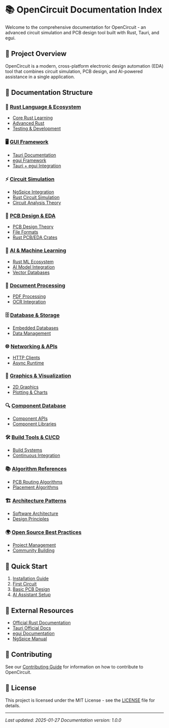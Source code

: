 # 📚 OpenCircuit Documentation Index

Welcome to the comprehensive documentation for OpenCircuit - an advanced circuit simulation and PCB design tool built with Rust, Tauri, and egui.

## 🎯 Project Overview

OpenCircuit is a modern, cross-platform electronic design automation (EDA) tool that combines circuit simulation, PCB design, and AI-powered assistance in a single application.

## 📂 Documentation Structure

### 🦀 [Rust Language & Ecosystem](rust/overview.md)
- [Core Rust Learning](rust/core_learning.md)
- [Advanced Rust](rust/advanced.md)
- [Testing & Development](rust/testing.md)

### 🖥️ [GUI Framework](gui/overview.md)
- [Tauri Documentation](gui/tauri.md)
- [egui Framework](gui/egui.md)
- [Tauri + egui Integration](gui/integration.md)

### ⚡ [Circuit Simulation](circuit/overview.md)
- [NgSpice Integration](circuit/ngspice.md)
- [Rust Circuit Simulation](circuit/rust_crates.md)
- [Circuit Analysis Theory](circuit/theory.md)

### 🔧 [PCB Design & EDA](pcb/overview.md)
- [PCB Design Theory](pcb/theory.md)
- [File Formats](pcb/formats.md)
- [Rust PCB/EDA Crates](pcb/rust_crates.md)

### 🤖 [AI & Machine Learning](ai/overview.md)
- [Rust ML Ecosystem](ai/rust_ml.md)
- [AI Model Integration](ai/integration.md)
- [Vector Databases](ai/databases.md)

### 📄 [Document Processing](documents/overview.md)
- [PDF Processing](documents/pdf.md)
- [OCR Integration](documents/ocr.md)

### 🗄️ [Database & Storage](database/overview.md)
- [Embedded Databases](database/embedded.md)
- [Data Management](database/management.md)

### 🌐 [Networking & APIs](networking/overview.md)
- [HTTP Clients](networking/http.md)
- [Async Runtime](networking/async.md)

### 🎨 [Graphics & Visualization](graphics/overview.md)
- [2D Graphics](graphics/2d.md)
- [Plotting & Charts](graphics/plotting.md)

### 🔍 [Component Database](components/overview.md)
- [Component APIs](components/apis.md)
- [Component Libraries](components/libraries.md)

### 🛠️ [Build Tools & CI/CD](build/overview.md)
- [Build Systems](build/systems.md)
- [Continuous Integration](build/ci_cd.md)

### 📚 [Algorithm References](algorithms/overview.md)
- [PCB Routing Algorithms](algorithms/routing.md)
- [Placement Algorithms](algorithms/placement.md)

### 🏗️ [Architecture Patterns](architecture/overview.md)
- [Software Architecture](architecture/patterns.md)
- [Design Principles](architecture/principles.md)

### 🌍 [Open Source Best Practices](opensource/overview.md)
- [Project Management](opensource/management.md)
- [Community Building](opensource/community.md)

## 🚀 Quick Start

1. [Installation Guide](getting_started/installation.md)
2. [First Circuit](getting_started/first_circuit.md)
3. [Basic PCB Design](getting_started/basic_pcb.md)
4. [AI Assistant Setup](getting_started/ai_setup.md)

## 🔗 External Resources

- [Official Rust Documentation](https://doc.rust-lang.org/)
- [Tauri Official Docs](https://tauri.app/)
- [egui Documentation](https://docs.rs/egui/)
- [NgSpice Manual](http://ngspice.sourceforge.net/)

## 📝 Contributing

See our [Contributing Guide](contributing.md) for information on how to contribute to OpenCircuit.

## 📄 License

This project is licensed under the MIT License - see the [LICENSE](../LICENSE) file for details.

---

*Last updated: 2025-01-27*
*Documentation version: 1.0.0*